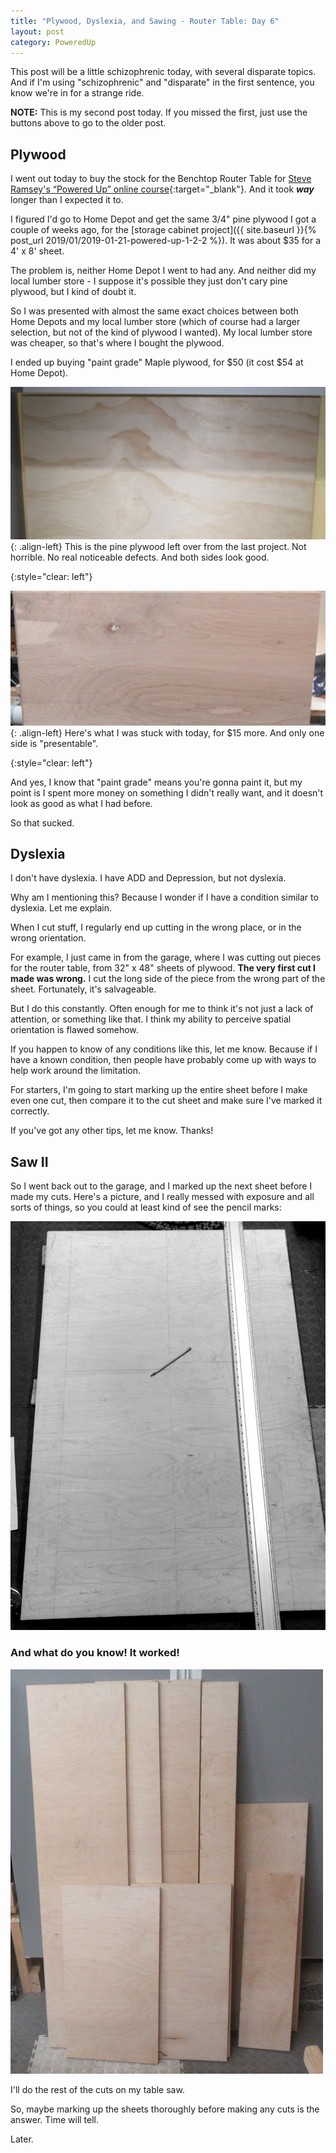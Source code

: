 ```yaml
---
title: "Plywood, Dyslexia, and Sawing - Router Table: Day 6"
layout: post
category: PoweredUp
---
```

This post will be a little schizophrenic today, with several disparate topics. And if I'm using "schizophrenic" and "disparate" in the first sentence, you know we're in for a strange ride.

**NOTE:** This is my second post today. If you missed the first, just use the buttons above to go to the older post.

## Plywood

I went out today to buy the stock for the Benchtop Router Table for [Steve Ramsey's “Powered Up” online course](https://theweekendwoodworker.com/powered-up){:target="_blank"}. And it took ***way*** longer than I expected it to.

I figured I'd go to Home Depot and get the same 3/4" pine plywood I got a couple of weeks ago, for the [storage cabinet project]({{ site.baseurl }}{% post_url 2019/01/2019-01-21-powered-up-1-2-2 %}). It was about $35 for a 4' x 8' sheet.

The problem is, neither Home Depot I went to had any. And neither did my local lumber store - I suppose it's possible they just don't cary pine plywood, but I kind of doubt it.

So I was presented with almost the same exact choices between both Home Depots and my local lumber store (which of course had a larger selection, but not of the kind of plywood I wanted). My local lumber store was cheaper, so that's where I bought the plywood.

I ended up buying "paint grade" Maple plywood, for $50 (it cost $54 at Home Depot).

![](/assets/images-posts/2019/02/2019-02-18.2.02.jpg){: .align-left}
This is the pine plywood left over from the last project. Not horrible. No real noticeable defects. And both sides look good.

{:style="clear: left"}

![](/assets/images-posts/2019/02/2019-02-18.2.01.jpg){: .align-left}
Here's what I was stuck with today, for $15 more. And only one side is "presentable".

{:style="clear: left"}

And yes, I know that "paint grade" means you're gonna paint it, but my point is I spent more money on something I didn't really want, and it doesn't look as good as what I had before.

So that sucked.

## Dyslexia

I don't have dyslexia. I have ADD and Depression, but not dyslexia.

Why am I mentioning this? Because I wonder if I have a condition similar to dyslexia. Let me explain.

When I cut stuff, I regularly end up cutting in the wrong place, or in the wrong orientation.

For example, I just came in from the garage, where I was cutting out pieces for the router table, from 32" x 48" sheets of plywood. **The very first cut I made was wrong.** I cut the long side of the piece from the wrong part of the sheet. Fortunately, it's salvageable.

But I do this constantly. Often enough for me to think it's not just a lack of attention, or something like that. I think my ability to perceive spatial orientation is flawed somehow.

If you happen to know of any conditions like this, let me know. Because if I have a known condition, then people have probably come up with ways to help work around the limitation.

For starters, I'm going to start marking up the entire sheet before I make even one cut, then compare it to the cut sheet and make sure I've marked it correctly.

If you've got any other tips, let me know. Thanks!

## Saw II

So I went back out to the garage, and I marked up the next sheet before I made my cuts. Here's a picture, and I really messed with exposure and all sorts of things, so you could at least kind of see the pencil marks:

![](/assets/images-posts/2019/02/2019-02-18.2.03.jpg)

### And what do you know! It worked!

![](/assets/images-posts/2019/02/2019-02-18.2.04.jpg)

I'll do the rest of the cuts on my table saw.

So, maybe marking up the sheets thoroughly before making any cuts is the answer. Time will tell.

Later.